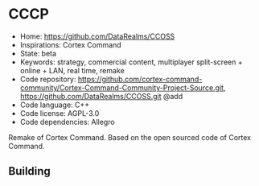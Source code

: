 # CCCP

- Home: https://github.com/DataRealms/CCOSS
- Inspirations: Cortex Command
- State: beta
- Keywords: strategy, commercial content, multiplayer split-screen + online + LAN, real time, remake
- Code repository: https://github.com/cortex-command-community/Cortex-Command-Community-Project-Source.git, https://github.com/DataRealms/CCOSS.git @add
- Code language: C++
- Code license: AGPL-3.0
- Code dependencies: Allegro

Remake of Cortex Command.
Based on the open sourced code of Cortex Command.

## Building
